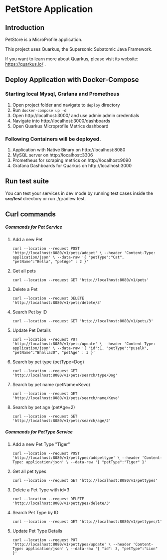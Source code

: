 # PetStore Application

## Introduction

PetStore is a MicroProfile application.

This project uses Quarkus, the Supersonic Subatomic Java Framework.

If you want to learn more about Quarkus, please visit its website: https://quarkus.io/ .

## Deploy Application with Docker-Compose

### Starting local Mysql, Grafana and Prometheus

1) Open project folder and navigate to `deploy` directory
2) Run `docker-compose up -d`
3) Open http://localhost:3000/ and use admin:admin credentials
4) Navigate into http://localhost:3000/dashboards
5) Open Quarkus Microprofile Metrics dashboard

### Following Containers will be deployed.

1) Application with Native Binary on http://localhost:8080
2) MySQL server on http://localhost:3306
3) Prometheus for scraping metrics on http://localhost:9090
4) Grafana Dashboards for Quarkus on http://localhost:3000


## Run test suite

You can test your services in dev mode by running test cases inside the _**src/test**_ directory or run ./gradlew test.

## Curl commands

##### Commands for Pet Service

1) Add a new Pet

   `curl --location --request POST 'http://localhost:8080/v1/pets/addpet' \
   --header 'Content-Type: application/json' \
   --data-raw '{
   "petType":"Cat",
   "petName":"Bella",
   "petAge" : 2
   }'`

2) Get all pets

   `curl --location --request GET 'http://localhost:8080/v1/pets'`

3) Delete a Pet

   `curl --location --request DELETE 'http://localhost:8080/v1/pets/delete/3'`

4) Search Pet by ID

   `curl --location --request GET 'http://localhost:8080/v1/pets/3'`

5) Update Pet Details

    `curl --location --request PUT 'http://localhost:8080/v1/pets/update' \
      --header 'Content-Type: application/json' \
      --data-raw '{
      "id":1,
      "petType":"puselk",
      "petName":"Bhalla30",
      "petAge" : 3
      }'`

6) Search by pet type (petType=Dog)

   `curl --location --request GET 'http://localhost:8080/v1/pets/search/type/Dog'`

7) Search by pet name (petName=Kevo)

   `curl --location --request GET 'http://localhost:8080/v1/pets/search/name/Kevo'`

8) Search by pet age (petAge=2)

   `curl --location --request GET 'http://localhost:8080/v1/pets/search/age/2'`


##### Commands for PetType Service

1) Add a new Pet Type "Tiger"

   `curl --location --request POST 'http://localhost:8080/v1/pettypes/addpettype' \
   --header 'Content-Type: application/json' \
   --data-raw '{
   "petType":"Tiger"
   }'`

2) Get all pet types

   `curl --location --request GET 'http://localhost:8080/v1/pettypes'`

3) Delete a Pet Type with id=3

   `curl --location --request DELETE 'http://localhost:8080/v1/pettypes/delete/3'`

4) Search Pet Type by ID

   `curl --location --request GET 'http://localhost:8080/v1/pettypes/1'`

5) Update Pet Type Details

   `curl --location --request PUT 'http://localhost:8080/v1/pettypes/update' \
   --header 'Content-Type: application/json' \
   --data-raw '{
   "id": 3,
   "petType":"Lion"
   }'`


